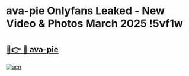 # ava-pie Onlyfans Leaked - New Video & Photos March 2025 !5vf1w

# <h2><a href="https://cimvc3.iuczelnia.edu.pl?title=ava-pie&ref=5vf1w">🔗👉 🔴 ava-pie</a></h2>

[![acn](https://github.com/user-attachments/assets/0f9c940e-d8b0-45ae-aac7-cd30a18b3e1c)](https://cimvc3.iuczelnia.edu.pl?title=ava-pie&ref=5vf1w)

